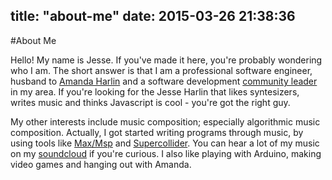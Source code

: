 title: "about-me"
date: 2015-03-26 21:38:36
---

#About Me

Hello! My name is Jesse. If you've made it here, you're probably wondering who I am. The short answer is that I am a professional software engineer, husband to [Amanda Harlin](http://amandaharlin.com/) and a software development [community leader](http://techlahoma.org/) in my area. If you're looking for the Jesse Harlin that likes syntesizers, writes music and thinks Javascript is cool - you're got the right guy.

My other interests include music composition; especially algorithmic music composition. Actually, I got started writing programs through music, by using tools like [Max/Msp](https://cycling74.com/products/max/) and [Supercollider](http://supercollider.sourceforge.net/). You can hear a lot of my music on my [soundcloud](https://soundcloud.com/harlinjesse) if you're curious. I also like playing with Arduino, making video games and hanging out with Amanda.

